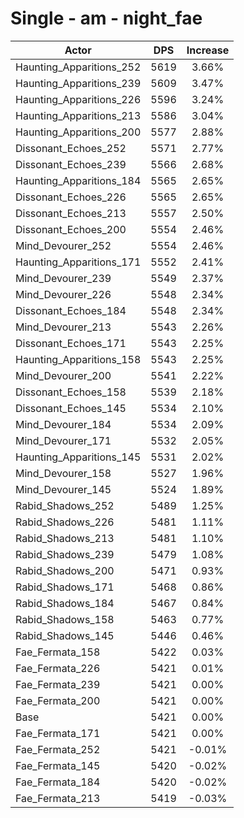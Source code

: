 # Single - am - night_fae
| Actor | DPS | Increase |
|---|:---:|:---:|
|Haunting_Apparitions_252|5619|3.66%|
|Haunting_Apparitions_239|5609|3.47%|
|Haunting_Apparitions_226|5596|3.24%|
|Haunting_Apparitions_213|5586|3.04%|
|Haunting_Apparitions_200|5577|2.88%|
|Dissonant_Echoes_252|5571|2.77%|
|Dissonant_Echoes_239|5566|2.68%|
|Haunting_Apparitions_184|5565|2.65%|
|Dissonant_Echoes_226|5565|2.65%|
|Dissonant_Echoes_213|5557|2.50%|
|Dissonant_Echoes_200|5554|2.46%|
|Mind_Devourer_252|5554|2.46%|
|Haunting_Apparitions_171|5552|2.41%|
|Mind_Devourer_239|5549|2.37%|
|Mind_Devourer_226|5548|2.34%|
|Dissonant_Echoes_184|5548|2.34%|
|Mind_Devourer_213|5543|2.26%|
|Dissonant_Echoes_171|5543|2.25%|
|Haunting_Apparitions_158|5543|2.25%|
|Mind_Devourer_200|5541|2.22%|
|Dissonant_Echoes_158|5539|2.18%|
|Dissonant_Echoes_145|5534|2.10%|
|Mind_Devourer_184|5534|2.09%|
|Mind_Devourer_171|5532|2.05%|
|Haunting_Apparitions_145|5531|2.02%|
|Mind_Devourer_158|5527|1.96%|
|Mind_Devourer_145|5524|1.89%|
|Rabid_Shadows_252|5489|1.25%|
|Rabid_Shadows_226|5481|1.11%|
|Rabid_Shadows_213|5481|1.10%|
|Rabid_Shadows_239|5479|1.08%|
|Rabid_Shadows_200|5471|0.93%|
|Rabid_Shadows_171|5468|0.86%|
|Rabid_Shadows_184|5467|0.84%|
|Rabid_Shadows_158|5463|0.77%|
|Rabid_Shadows_145|5446|0.46%|
|Fae_Fermata_158|5422|0.03%|
|Fae_Fermata_226|5421|0.01%|
|Fae_Fermata_239|5421|0.00%|
|Fae_Fermata_200|5421|0.00%|
|Base|5421|0.00%|
|Fae_Fermata_171|5421|0.00%|
|Fae_Fermata_252|5421|-0.01%|
|Fae_Fermata_145|5420|-0.02%|
|Fae_Fermata_184|5420|-0.02%|
|Fae_Fermata_213|5419|-0.03%|
